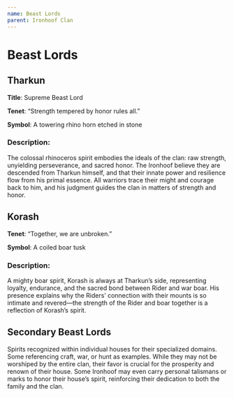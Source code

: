 ```yaml
---
name: Beast Lords
parent: Ironhoof Clan
---
```


# Beast Lords

## Tharkun

**Title**: Supreme Beast Lord

**Tenet**: “Strength tempered by honor rules all.”

**Symbol**: A towering rhino horn etched in stone

### Description: 

The colossal rhinoceros spirit embodies the ideals of the clan: raw strength, unyielding perseverance, and sacred honor. The Ironhoof believe they are descended from Tharkun himself, and that their innate power and resilience flow from his primal essence. All warriors trace their might and courage back to him, and his judgment guides the clan in matters of strength and honor.

## Korash

**Tenet**: “Together, we are unbroken.”

**Symbol**: A coiled boar tusk

### Description:

A mighty boar spirit, Korash is always at Tharkun’s side, representing loyalty, endurance, and the sacred bond between Rider and war boar. His presence explains why the Riders’ connection with their mounts is so intimate and revered—the strength of the Rider and boar together is a reflection of Korash’s spirit.

## Secondary Beast Lords

Spirits recognized within individual houses for their specialized domains. Some referencing craft, war, or hunt as examples. While they may not be worshiped by the entire clan, their favor is crucial for the prosperity and renown of their house. Some Ironhoof may even carry personal talismans or marks to honor their house’s spirit, reinforcing their dedication to both the family and the clan.